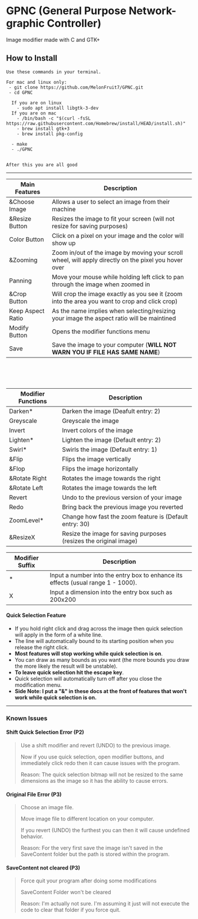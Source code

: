 # GPNC (General Purpose Network-graphic Controller)
Image modifier made with C and GTK+

## How to Install
```
Use these commands in your terminal.

For mac and linux only:
 - git clone https://github.com/MelonFruit7/GPNC.git
 - cd GPNC

  If you are on linux
    - sudo apt install libgtk-3-dev
  If you are on mac
    - /bin/bash -c "$(curl -fsSL https://raw.githubusercontent.com/Homebrew/install/HEAD/install.sh)"
    - brew install gtk+3
    - brew install pkg-config

  - make
  - ./GPNC


After this you are all good 
```
---

| Main Features | Description |
| ------------- | ----------- |
| &Choose Image | Allows a user to select an image from their machine |
| &Resize Button | Resizes the image to fit your screen (will not resize for saving purposes) | 
| Color Button | Click on a pixel on your image and the color will show up |
| &Zooming | Zoom in/out of the image by moving your scroll wheel, will apply directly on the pixel you hover over |
| Panning | Move your mouse while holding left click to pan through the image when zoomed in |
| &Crop Button | Will crop the image exactly as you see it (zoom into the area you want to crop and click crop) |
| Keep Aspect Ratio | As the name implies when selecting/resizing your image the aspect ratio will be maintined |
| Modify Button | Opens the modifier functions menu |
| Save | Save the image to your computer (**WILL NOT WARN YOU IF FILE HAS SAME NAME**) |

<br><br><br>

| Modifier Functions | Description |
| ------------------ | ----------- |
| Darken* | Darken the image (Deafult entry: 2) |
| Greyscale | Greyscale the image |
| Invert | Invert colors of the image |
| Lighten* | Lighten the image (Default entry: 2) |
| Swirl* | Swirls the image (Default entry: 1) |
| &Flip | Flips the image vertically |
| &Flop | Flips the image horizontally |
| &Rotate Right | Rotates the image towards the right |
| &Rotate Left | Rotates the image towards the left |
| Revert | Undo to the previous version of your image |
| Redo | Bring back the previous image you reverted |
| ZoomLevel* | Change how fast the zoom feature is (Default entry: 30) |
| &ResizeX | Resize the image for saving purposes (resizes the original image) |


| Modifier Suffix | Description |
| ------------------------ | ----------- |
| * | Input a number into the entry box to enhance its effects (usual range 1 - 1000). |
| X | Input a dimension into the entry box such as 200x200 |



#### Quick Selection Feature
- If you hold right click and drag across the image then quick selection will apply in the form of a white line.
- The line will automatically bound to its starting position when you release the right click.
- **Most features will stop working while quick selection is on**.
- You can draw as many bounds as you want (the more bounds you draw the more likely the result will be unstable).
- **To leave quick selection hit the escape key**.
- Quick selection will automatically turn off after you close the modification menu.
- **Side Note: I put a "&" in these docs at the front of features that won't work while quick selection is on.**

---

### Known Issues
#### Shift Quick Selection Error (P2)
> Use a shift modifier and revert (UNDO) to the previous image.
> 
> Now if you use quick selection, open modifier buttons, and immediately click redo then it can cause issues with the program.
>
> Reason: The quick selection bitmap will not be resized to the same dimensions as the image so it has the ability to cause errors.
#### Original File Error (P3)
> Choose an image file.
> 
> Move image file to different location on your computer.
> 
> If you revert (UNDO) the furthest you can then it will cause undefined behavior.
>
> Reason: For the very first save the image isn't saved in the SaveContent folder but the path is stored within the program.
#### SaveContent not cleared (P3)
> Force quit your program after doing some modifications
>
> SaveContent Folder won't be cleared
>
> Reason: I'm actually not sure. I'm assuming it just will not execute the code to clear that folder if you force quit.
